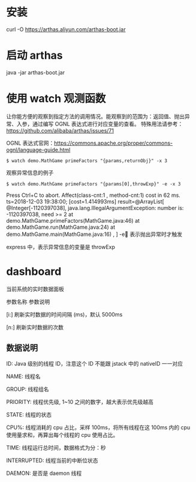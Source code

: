 # 安装

curl -O https://arthas.aliyun.com/arthas-boot.jar

# 启动 arthas

java -jar arthas-boot.jar

# 使用 watch 观测函数

让你能方便的观察到指定方法的调用情况。能观察到的范围为：返回值、抛出异常、入参，通过编写 OGNL 表达式进行对应变量的查看。
特殊用法请参考：https://github.com/alibaba/arthas/issues/71

OGNL 表达式官网：https://commons.apache.org/proper/commons-ognl/language-guide.html

```
$ watch demo.MathGame primeFactors "{params,returnObj}" -x 3
```

观察异常信息的例子

```
$ watch demo.MathGame primeFactors "{params[0],throwExp}" -e -x 3
```

Press Ctrl+C to abort.
Affect(class-cnt:1 , method-cnt:1) cost in 62 ms.
ts=2018-12-03 19:38:00; [cost=1.414993ms] result=@ArrayList[
@Integer[-1120397038],
java.lang.IllegalArgumentException: number is: -1120397038, need >= 2
at demo.MathGame.primeFactors(MathGame.java:46)
at demo.MathGame.run(MathGame.java:24)
at demo.MathGame.main(MathGame.java:16)
,
]
-e 表示抛出异常时才触发

express 中，表示异常信息的变量是 throwExp

# dashboard

当前系统的实时数据面板

参数名称 参数说明

[i:] 刷新实时数据的时间间隔 (ms)，默认 5000ms

[n:] 刷新实时数据的次数

## 数据说明

ID: Java 级别的线程 ID，注意这个 ID 不能跟 jstack 中的 nativeID 一一对应

NAME: 线程名

GROUP: 线程组名

PRIORITY: 线程优先级, 1~10 之间的数字，越大表示优先级越高

STATE: 线程的状态

CPU%: 线程消耗的 cpu 占比，采样 100ms，将所有线程在这 100ms 内的 cpu 使用量求和，再算出每个线程的 cpu 使用占比。

TIME: 线程运行总时间，数据格式为分：秒

INTERRUPTED: 线程当前的中断位状态

DAEMON: 是否是 daemon 线程
